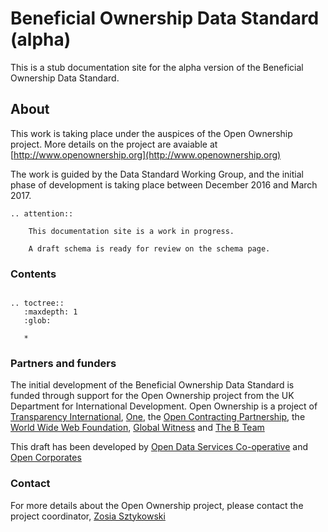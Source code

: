 Beneficial Ownership Data Standard (alpha)
==========================================

This is a stub documentation site for the alpha version of the Beneficial Ownership Data Standard. 

## About

This work is taking place under the auspices of the Open Ownership project. More details on the project are avaiable at [http://www.openownership.org](http://www.openownership.org)

The work is guided by the Data Standard Working Group, and the initial phase of development is taking place between December 2016 and March 2017.

```eval_rst
.. attention:: 

    This documentation site is a work in progress.

    A draft schema is ready for review on the schema page.
```



### Contents

```eval_rst

.. toctree::
   :maxdepth: 1
   :glob:
   
   *

```

### Partners and funders

The initial development of the Beneficial Ownership Data Standard is funded through support for the Open Ownership project from the UK Department for International Development. Open Ownership is a project of [Transparency International](https://www.transparency.org/), [One](https://www.one.org/international/), the [Open Contracting Partnership](http://www.open-contracting.org), the [World Wide Web Foundation](http://www.webfoundation.org), [Global Witness](https://www.globalwitness.org/en-gb/) and [The B Team](http://bteam.org/)

This draft has been developed by [Open Data Services Co-operative](http://www.opendataservices.coop) and [Open Corporates](http://www.opencorporates.com)

### Contact

For more details about the Open Ownership project, please contact the project coordinator, [Zosia Sztykowski](mailto:zosia@openownership.org)